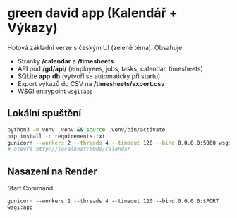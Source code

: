 
# green david app (Kalendář + Výkazy)

Hotová základní verze s českým UI (zelené téma). Obsahuje:
- Stránky **/calendar** a **/timesheets**
- API pod **/gd/api/** (employees, jobs, tasks, calendar, timesheets)
- SQLite **app.db** (vytvoří se automaticky při startu)
- Export výkazů do CSV na **/timesheets/export.csv**
- WSGI entrypoint `wsgi:app`

## Lokální spuštění
```bash
python3 -m venv .venv && source .venv/bin/activate
pip install -r requirements.txt
gunicorn --workers 2 --threads 4 --timeout 120 --bind 0.0.0.0:5000 wsgi:app
# otevři http://localhost:5000/calendar
```

## Nasazení na Render
Start Command:
```
gunicorn --workers 2 --threads 4 --timeout 120 --bind 0.0.0.0:$PORT wsgi:app
```
